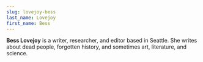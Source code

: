 ```yaml
---
slug: lovejoy-bess
last_name: Lovejoy
first_name: Bess
---
```

**Bess Lovejoy** is a writer, researcher, and editor based in Seattle. She writes about dead people, forgotten history, and sometimes art, literature, and science.